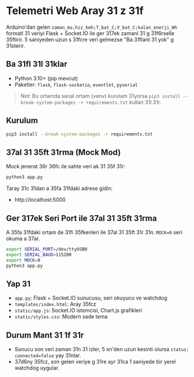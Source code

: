 # Telemetri Web Aray 31 z 31f

Arduino'dan gelen `zaman_ms;hiz_kmh;T_bat_C;V_bat_C;kalan_enerji_Wh` formatl 31 veriyi Flask + Socket.IO ile ger 317ek zamanl 31 g 31f6rselle 35ftirir. 5 saniyeden uzun s 31fcre veri gelmezse "Ba 31flant 31 yok" g 31sterir.

## Ba 31fl 31l 31klar

- Python 3.10+ (pip mevcut)
- Paketler: `flask`, `flask-socketio`, `eventlet`, `pyserial`

> Not: Bu ortamda sanal ortam (venv) kurulam 31yorsa `pip3 install --break-system-packages -r requirements.txt` kullan 31l 31r.

## Kurulum

```bash
pip3 install --break-system-packages -r requirements.txt
```

## 37al 31 35ft 31rma (Mock Mod)

Mock jenerat 36r 36fc ile sahte veri ak 31 35f 31r:

```bash
python3 app.py
```

Taray 31c 31dan a 35fa 31fdaki adrese gidin:

- http://localhost:5000

## Ger 317ek Seri Port ile 37al 31 35ft 31rma

A 35fa 31fdaki ortam de 31fi 35fkenleri ile 37al 31 35ft 31r 31n. `MOCK=0` seri okuma a 37ar.

```bash
export SERIAL_PORT=/dev/ttyUSB0
export SERIAL_BAUD=115200
export MOCK=0
python3 app.py
```

## Yap 31

- `app.py`: Flask + Socket.IO sunucusu, seri okuyucu ve watchdog
- `templates/index.html`: Aray 35fcz
- `static/app.js`: Socket.IO istemcisi, Chart.js grafikleri
- `static/styles.css`: Modern sade tema

## Durum Mant 31 1f 31r

- Sunucu son veri zaman 31n 31 izler, 5 sn'den uzun kesinti olursa `status: connected=false` yay 31nlar.
- 37d6ny 35fcz, son gelen veriye g 31re ayr 31ca 1 saniyede bir yerel watchdog uygular.